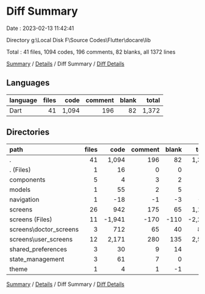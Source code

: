 # Diff Summary

Date : 2023-02-13 11:42:41

Directory g:\\Local Disk F\\Source Codes\\Flutter\\docare\\lib

Total : 41 files,  1094 codes, 196 comments, 82 blanks, all 1372 lines

[Summary](results.md) / [Details](details.md) / Diff Summary / [Diff Details](diff-details.md)

## Languages
| language | files | code | comment | blank | total |
| :--- | ---: | ---: | ---: | ---: | ---: |
| Dart | 41 | 1,094 | 196 | 82 | 1,372 |

## Directories
| path | files | code | comment | blank | total |
| :--- | ---: | ---: | ---: | ---: | ---: |
| . | 41 | 1,094 | 196 | 82 | 1,372 |
| . (Files) | 1 | 16 | 0 | 0 | 16 |
| components | 5 | 4 | 3 | 2 | 9 |
| models | 1 | 55 | 2 | 5 | 62 |
| navigation | 1 | -18 | -1 | -3 | -22 |
| screens | 26 | 942 | 175 | 65 | 1,182 |
| screens (Files) | 11 | -1,941 | -170 | -110 | -2,221 |
| screens\\doctor_screens | 3 | 712 | 65 | 40 | 817 |
| screens\\user_screens | 12 | 2,171 | 280 | 135 | 2,586 |
| shared_preferences | 3 | 30 | 9 | 14 | 53 |
| state_management | 3 | 61 | 7 | 0 | 68 |
| theme | 1 | 4 | 1 | -1 | 4 |

[Summary](results.md) / [Details](details.md) / Diff Summary / [Diff Details](diff-details.md)